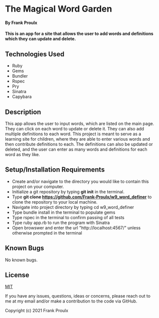 # The Magical Word Garden

#### By Frank Proulx

#### This is an app for a site that allows the user to add words and definitions which they can update and delete.

## Technologies Used

* Ruby
* Gems
* Bundler
* Rspec
* Pry
* Sinatra
* Capybara

## Description

This app allows the user to input words, which are listed on the main page. They can click on each word to update or delete it. They can also add multiple definitions to each word. This project is meant to serve as a learning site for children, where they are able to enter various words and then contribute definitions to each. The definitions can also be updated or deleted, and the user can enter as many words and definitions for each word as they like.

## Setup/Installation Requirements

* Create and/or navigate to the directory you would like to contain this project on your computer.
* Initialize a git repository by typing **git init** in the terminal.
* Type **git clone https://github.com/Frank-Proulx/w9_word_definer** to clone the repository to your local machine.
* Navigate into project directory by typing cd w9_word_definer  
* Type bundle install in the terminal to populate gems
* Type rspec in the terminal to confirm passing of all tests  
* Type ruby app.rb to run the program with Sinatra
* Open browswer and enter the url "http://localhost:4567/" unless otherwise prompted in the terminal

## Known Bugs

No known bugs.  

## License

[MIT](https://opensource.org/licenses/MIT)

If you have any issues, questions, ideas or concerns, please reach out to me at my email and/or make a contribution to the code via GitHub.

Copyright (c) 2021 Frank Proulx